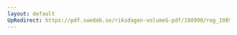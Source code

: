```yaml
---
layout: default
UpRedirect: https://pdf.swedeb.se/riksdagen-volumeG-pdf/198990/reg_198990__reg_01/reg_198990__reg_01_0172.pdf
---
```

